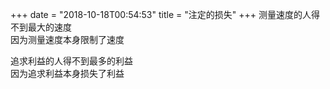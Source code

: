 +++
date = "2018-10-18T00:54:53"
title = "注定的损失"
+++
测量速度的人得不到最大的速度  
因为测量速度本身限制了速度  
  
追求利益的人得不到最多的利益  
因为追求利益本身损失了利益  